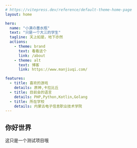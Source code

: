 ```yaml
---
# https://vitepress.dev/reference/default-theme-home-page
layout: home

hero:
  name: "小满の墨水瓶"
  text: "只是一个大三的学生"
  tagline: 天上如是，地下亦然
  actions:
    - theme: brand
      text: 看看这个
      link: /about
    - theme: alt
      text: 博客
      link: https://www.manjiuqi.com/

features:
  - title: 喜欢的游戏
    details: 原神,卡拉比丘
  - title: 目前会的语言
    details: PHP,Python,Kotlin,Golang
  - title: 所在学校
    details: 内蒙古电子信息职业技术学院
---
```


## 你好世界
这只是一个测试项目哦
